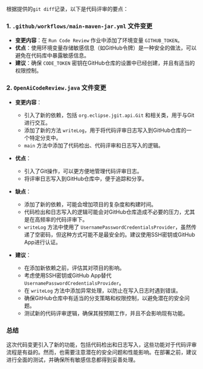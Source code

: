 根据提供的`git diff`记录，以下是代码评审的要点：

### 1. `.github/workflows/main-maven-jar.yml` 文件变更
- **变更内容**：在 `Run Code Review` 作业中添加了环境变量 `GITHUB_TOKEN`。
- **优点**：使用环境变量存储敏感信息（如GitHub令牌）是一种安全的做法，可以避免在代码库中暴露敏感信息。
- **建议**：确保 `CODE_TOKEN` 密钥在GitHub仓库的设置中已经创建，并且有适当的权限控制。

### 2. `OpenAiCodeReview.java` 文件变更
- **变更内容**：
  - 引入了新的依赖，包括 `org.eclipse.jgit.api.Git` 和相关类，用于与Git进行交互。
  - 添加了新的方法 `writeLog`，用于将代码评审日志写入到GitHub仓库的一个特定分支中。
  - `main` 方法中添加了代码检出、代码评审和日志写入的逻辑。

- **优点**：
  - 引入了Git操作，可以更方便地管理代码评审日志。
  - 将评审日志写入到GitHub仓库中，便于追踪和分享。

- **缺点**：
  - 添加了新的依赖，可能会增加项目的复杂度和构建时间。
  - 代码检出和日志写入的逻辑可能会对GitHub仓库造成不必要的压力，尤其是在高频率的代码评审下。
  - `writeLog` 方法中使用了 `UsernamePasswordCredentialsProvider`，虽然传递了空密码，但这种方式可能不是最安全的。建议使用SSH密钥或GitHub App进行认证。

- **建议**：
  - 在添加新依赖之前，评估其对项目的影响。
  - 考虑使用SSH密钥或GitHub App替代 `UsernamePasswordCredentialsProvider`。
  - 在 `writeLog` 方法中添加异常处理，以防止在写入日志时遇到错误。
  - 确保GitHub仓库中有适当的分支策略和权限控制，以避免潜在的安全问题。
  - 测试新的代码评审逻辑，确保其按预期工作，并且不会影响现有功能。

### 总结
这次代码变更引入了新的功能，包括代码检出和日志写入，这些功能对于代码评审流程是有益的。然而，也需要注意潜在的安全问题和性能影响。在部署之前，建议进行全面的测试，并确保所有敏感信息都得到妥善处理。